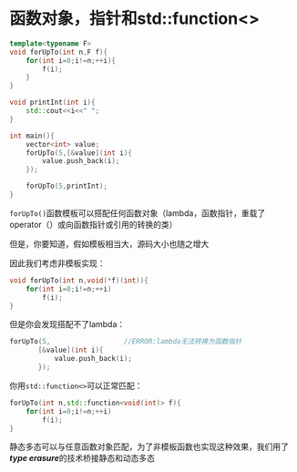 # 函数对象，指针和std::function<>

```cpp
template<typename F>
void forUpTo(int n,F f){
    for(int i=0;i!=n;++i){
        f(i);
    }
}

void printInt(int i){
    std::cout<<i<<" ";
}

int main(){
    vector<int> value;
    forUpTo(5,[&value](int i){
        value.push_back(i);
    });

    forUpTo(5,printInt);
}    
```

`forUpTo()`函数模板可以搭配任何函数对象（lambda，函数指针，重载了operator（）或向函数指针或引用的转换的类）

但是，你要知道，假如模板相当大，源码大小也随之增大

因此我们考虑非模板实现：

```cpp
void forUpTo(int n,void(*f)(int)){
    for(int i=0;i!=n;++i)
        f(i);
}
```

但是你会发现搭配不了lambda：

```cpp
forUpTo(5,					//ERROR:lambda无法转换为函数指针
       [&value](int i){
           value.push_back(i);
       });				
```

你用`std::function<>`可以正常匹配：

```cpp
forUpTo(int n,std::function<void(int)> f){
    for(int i=0;i!=n;++i)
        f(i);
}
```

静态多态可以与任意函数对象匹配，为了非模板函数也实现这种效果，我们用了***type erasure***的技术桥接静态和动态多态